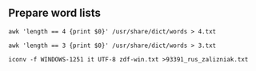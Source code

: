 ## Prepare word lists

	awk 'length == 4 {print $0}' /usr/share/dict/words > 4.txt

	awk 'length == 3 {print $0}' /usr/share/dict/words > 3.txt

	iconv -f WINDOWS-1251 it UTF-8 zdf-win.txt >93391_rus_zalizniak.txt


